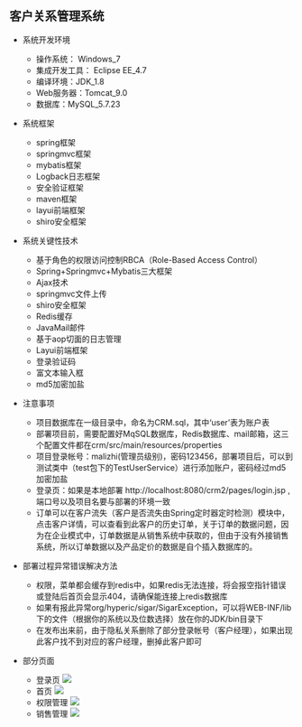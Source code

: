 
## 客户关系管理系统

- 系统开发环境
  - 操作系统： Windows_7
  - 集成开发工具： Eclipse EE_4.7
  - 编译环境：JDK_1.8
  - Web服务器：Tomcat_9.0
  - 数据库：MySQL_5.7.23

- 系统框架
  - spring框架
  - springmvc框架
  - mybatis框架
  - Logback日志框架
  - 安全验证框架
  - maven框架
  - layui前端框架
  - shiro安全框架

- 系统关键性技术
  - 基于角色的权限访问控制RBCA（Role-Based Access Control）
  - Spring+Springmvc+Mybatis三大框架
  - Ajax技术
  - springmvc文件上传
  - shiro安全框架
  - Redis缓存
  - JavaMail邮件
  - 基于aop切面的日志管理
  - Layui前端框架
  - 登录验证码
  - 富文本输入框
  - md5加密加盐

- 注意事项
  - 项目数据库在一级目录中，命名为CRM.sql，其中‘user’表为账户表
  - 部署项目前，需要配置好MqSQL数据库，Redis数据库、mail邮箱，这三个配置文件都在crm/src/main/resources/properties
  - 项目登录帐号：malizhi(管理员级别)，密码123456，部署项目后，可以到测试类中（test包下的TestUserService）进行添加账户，密码经过md5加密加盐
  - 登录页：如果是本地部署 http://localhost:8080/crm2/pages/login.jsp ,端口号以及项目名要与部署的环境一致
  - 订单可以在客户流失（客户是否流失由Spring定时器定时检测）模块中，点击客户详情，可以查看到此客户的历史订单，关于订单的数据问题，因为在企业模式中，订单数据是从销售系统中获取的，但由于没有外接销售系统，所以订单数据以及产品定价的数据是自个插入数据库的。
  
- 部署过程异常错误解决方法
  - 权限，菜单都会缓存到redis中，如果redis无法连接，将会报空指针错误或登陆后首页会显示404，请确保能连接上redis数据库
  - 如果有报此异常org/hyperic/sigar/SigarException，可以将WEB-INF/lib下的文件（根据你的系统以及位数选择）放在你的JDK/bin目录下
  - 在发布出来前，由于隐私关系删除了部分登录帐号（客户经理），如果出现此客户找不到对应的客户经理，删掉此客户即可

- 部分页面
  - 登录页
![](https://malizhi-blog-1252037601.cos.ap-guangzhou.myqcloud.com/crm-README/%E7%99%BB%E5%BD%95%E9%A1%B5.png)
  - 首页
![](https://malizhi-blog-1252037601.cos.ap-guangzhou.myqcloud.com/crm-README/%E9%A6%96%E9%A1%B5.png)
  - 权限管理
![](https://malizhi-blog-1252037601.cos.ap-guangzhou.myqcloud.com/crm-README/%E6%9D%83%E9%99%90%E7%AE%A1%E7%90%86.png)
  - 销售管理
![](https://malizhi-blog-1252037601.cos.ap-guangzhou.myqcloud.com/crm-README/%E9%94%80%E5%94%AE%E7%AE%A1%E7%90%86.png)
